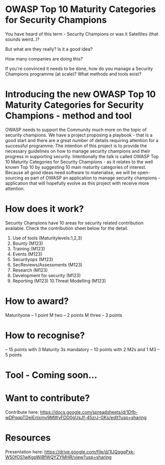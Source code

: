 # OWASP Top 10 Maturity Categories for Security Champions

You have heard of this term - Security Champions or was it Satellites (that sounds weird..)? 

But what are they really? Is it a good idea? 

How many companies are doing this? 

If you're convinced it needs to be done, how do you manage a Security Champions programme (at scale)? 
What methods and tools exist? 

# Introducing the new OWASP Top 10 Maturity Categories for Security Champions - method and tool
OWASP needs to support the Community much more on the topic of security champions. We have a project proposing a playbook - that is a good start and there are a great number of details requiring attention for a successful programme. The intention of this project is to provide the necessary guidelines on how to manage security champions and their progress in supporting security. 
Intentionally the talk is called OWASP Top 10 Maturity Categories for Security Champions - as it relates to the well known Top 10 by suggesting 10 main maturity categories of interest. Because all good ideas need software to materialise, we will be open-sourcing as part of OWASP an application to manage security champions - application that will hopefully evolve as this project with receive more attention.

# How does it work? 
Security Champions have 10 areas for security related contribution available. 
Check the contribution sheet below for the detail. 

1. Use of tools (Maturitylevels:1,2,3) 
2. Bounty (M123)
3. Training (M123)
4. Events (M123)
5. Securityops (M123)
6. SecReviews/Assessments (M123) 
7. Research (M123)
8. Development for security (M123) 
9. Reporting (M123)
10.Threat Modelling (M123)

# How to award?
Maturityone – 1 point 
M two – 2 points
M three – 3 points

# How to recognise?
– 15 points with 3 Maturity 3s mandatory 
– 10 points with 2 M2s and 1 M3
– 5 points

# Tool - Coming soon...

# Want to contribute?
Contribute here: 
https://docs.google.com/spreadsheets/d/1Dfb-wDPqqpTDejEnIxmv9MWyFDD0gUsJf-45zrJ-GKs/edit?usp=sharing

# Resources 
Presentation here:
https://drive.google.com/file/d/1UQqgqPxk-W50fOS1wKgpWiBfWQYZYMHR/view?usp=sharing
